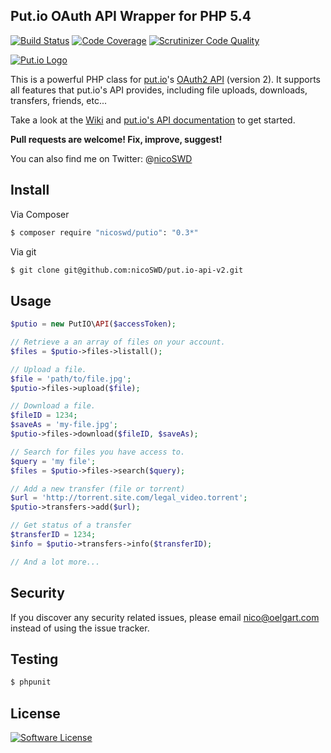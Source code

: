 ## Put.io OAuth API Wrapper for PHP 5.4

[![Build Status](https://scrutinizer-ci.com/g/nicoSWD/put.io-api-v2/badges/build.png?b=master)](https://scrutinizer-ci.com/g/nicoSWD/put.io-api-v2/build-status/master) [![Code Coverage](https://scrutinizer-ci.com/g/nicoSWD/put.io-api-v2/badges/coverage.png?b=master)](https://scrutinizer-ci.com/g/nicoSWD/put.io-api-v2/?branch=master)
[![Scrutinizer Code Quality](https://scrutinizer-ci.com/g/nicoSWD/put.io-api-v2/badges/quality-score.png?b=master)](https://scrutinizer-ci.com/g/nicoSWD/put.io-api-v2/?branch=master)

[![Put.io Logo](http://s15.postimg.org/j2ewelz5n/putio_logo.png)](https://put.io/)

This is a powerful PHP class for [put.io](https://put.io/)'s [OAuth2 API](https://api.put.io/v2/docs/) (version 2).
It supports all features that put.io's API provides, including file uploads, downloads, transfers, friends, etc...

Take a look at the [Wiki](https://github.com/nicoSWD/put.io-api-v2/wiki/) and [put.io's API documentation](https://api.put.io/v2/docs/) to get started.

**Pull requests are welcome! Fix, improve, suggest!**

You can also find me on Twitter: @[nicoSWD](https://twitter.com/nicoSWD)

## Install

Via Composer

``` bash
$ composer require "nicoswd/putio": "0.3*"
```

Via git
``` bash
$ git clone git@github.com:nicoSWD/put.io-api-v2.git
```


## Usage

```php
$putio = new PutIO\API($accessToken);

// Retrieve a an array of files on your account.
$files = $putio->files->listall();

// Upload a file.
$file = 'path/to/file.jpg';
$putio->files->upload($file);

// Download a file.
$fileID = 1234;
$saveAs = 'my-file.jpg';
$putio->files->download($fileID, $saveAs);

// Search for files you have access to.
$query = 'my file';
$files = $putio->files->search($query);

// Add a new transfer (file or torrent)
$url = 'http://torrent.site.com/legal_video.torrent';
$putio->transfers->add($url);

// Get status of a transfer
$transferID = 1234;
$info = $putio->transfers->info($transferID);

// And a lot more...
```

## Security

If you discover any security related issues, please email nico@oelgart.com instead of using the issue tracker.

## Testing

``` bash
$ phpunit
```

## License

[![Software License](https://img.shields.io/badge/license-MIT-brightgreen.svg?style=flat-square)](LICENSE.md)
